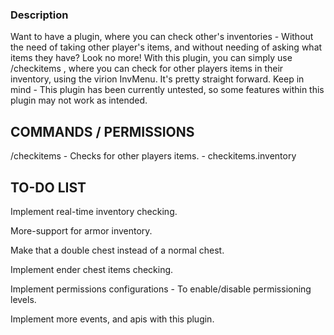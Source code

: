 ### Description
Want to have a plugin, where you can check other's inventories - Without the need of taking other player's items, and without needing of asking what items they have? Look no more! With this plugin, you can simply use /checkitems <player>, where you can check for other players items in their inventory, using the virion InvMenu.
It's pretty straight forward.
  Keep in mind - This plugin has been currently untested, so some features within this plugin may not work as intended.
 
 
 ## COMMANDS / PERMISSIONS
 /checkitems <player> - Checks for other players items. - checkitems.inventory
  
  
  ## TO-DO LIST
  Implement real-time inventory checking.
  
  More-support for armor inventory.
  
  Make that a double chest instead of a normal chest.
  
  Implement ender chest items checking.
  
  Implement permissions configurations - To enable/disable permissioning levels.
  
  Implement more events, and apis with this plugin.
